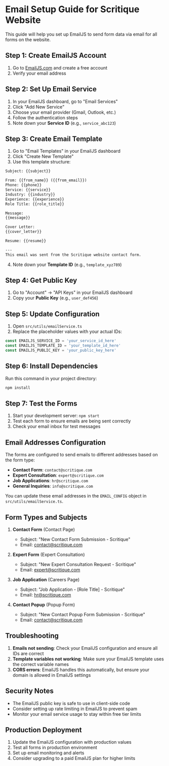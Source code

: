 # Email Setup Guide for Scritique Website

This guide will help you set up EmailJS to send form data via email for all forms on the website.

## Step 1: Create EmailJS Account

1. Go to [EmailJS.com](https://www.emailjs.com/) and create a free account
2. Verify your email address

## Step 2: Set Up Email Service

1. In your EmailJS dashboard, go to "Email Services"
2. Click "Add New Service"
3. Choose your email provider (Gmail, Outlook, etc.)
4. Follow the authentication steps
5. Note down your **Service ID** (e.g., `service_abc123`)

## Step 3: Create Email Template

1. Go to "Email Templates" in your EmailJS dashboard
2. Click "Create New Template"
3. Use this template structure:

```html
Subject: {{subject}}

From: {{from_name}} ({{from_email}})
Phone: {{phone}}
Service: {{service}}
Industry: {{industry}}
Experience: {{experience}}
Role Title: {{role_title}}

Message:
{{message}}

Cover Letter:
{{cover_letter}}

Resume: {{resume}}

---
This email was sent from the Scritique website contact form.
```

4. Note down your **Template ID** (e.g., `template_xyz789`)

## Step 4: Get Public Key

1. Go to "Account" → "API Keys" in your EmailJS dashboard
2. Copy your **Public Key** (e.g., `user_def456`)

## Step 5: Update Configuration

1. Open `src/utils/emailService.ts`
2. Replace the placeholder values with your actual IDs:

```typescript
const EMAILJS_SERVICE_ID = 'your_service_id_here'
const EMAILJS_TEMPLATE_ID = 'your_template_id_here'
const EMAILJS_PUBLIC_KEY = 'your_public_key_here'
```

## Step 6: Install Dependencies

Run this command in your project directory:

```bash
npm install
```

## Step 7: Test the Forms

1. Start your development server: `npm start`
2. Test each form to ensure emails are being sent correctly
3. Check your email inbox for test messages

## Email Addresses Configuration

The forms are configured to send emails to different addresses based on the form type:

- **Contact Form**: `contact@scritique.com`
- **Expert Consultation**: `expert@scritique.com`
- **Job Applications**: `hr@scritique.com`
- **General Inquiries**: `info@scritique.com`

You can update these email addresses in the `EMAIL_CONFIG` object in `src/utils/emailService.ts`.

## Form Types and Subjects

1. **Contact Form** (Contact Page)
   - Subject: "New Contact Form Submission - Scritique"
   - Email: contact@scritique.com

2. **Expert Form** (Expert Consultation)
   - Subject: "New Expert Consultation Request - Scritique"
   - Email: expert@scritique.com

3. **Job Application** (Careers Page)
   - Subject: "Job Application - [Role Title] - Scritique"
   - Email: hr@scritique.com

4. **Contact Popup** (Popup Form)
   - Subject: "New Contact Popup Form Submission - Scritique"
   - Email: contact@scritique.com

## Troubleshooting

1. **Emails not sending**: Check your EmailJS configuration and ensure all IDs are correct
2. **Template variables not working**: Make sure your EmailJS template uses the correct variable names
3. **CORS errors**: EmailJS handles this automatically, but ensure your domain is allowed in EmailJS settings

## Security Notes

- The EmailJS public key is safe to use in client-side code
- Consider setting up rate limiting in EmailJS to prevent spam
- Monitor your email service usage to stay within free tier limits

## Production Deployment

1. Update the EmailJS configuration with production values
2. Test all forms in production environment
3. Set up email monitoring and alerts
4. Consider upgrading to a paid EmailJS plan for higher limits 